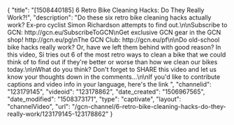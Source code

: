 {
    "title": "[1508440185] 6 Retro Bike Cleaning Hacks: Do They Really Work?!",
    "description": "Do these six retro bike cleaning hacks actually work? Ex-pro cyclist Simon Richardson attempts to find out.\n\nSubscribe to GCN: http:\/\/gcn.eu\/SubscribeToGCN\nGet exclusive GCN gear in the GCN shop! http:\/\/gcn.eu\/pg\nThe GCN Club: http:\/\/gcn.eu\/pf\n\nDo old-school bike hacks really work? Or, have we left them behind with good reason? In this video, Si tries out 6 of the most retro ways to clean a bike that we could think of to find out if they're better or worse than how we clean our bikes today.\n\nWhat do you think? Don't forget to SHARE this video and let us know your thoughts down in the comments...\n\nIf you'd like to contribute captions and video info in your language, here's the link ",
    "channelid": "123179145",
    "videoid": "123178862",
    "date_created": "1506967565",
    "date_modified": "1508373171",
    "type": "captivate",
    "layout": "channelVideo",
    "url": "\/gcn-channel\/6-retro-bike-cleaning-hacks-do-they-really-work\/123179145-123178862"
}